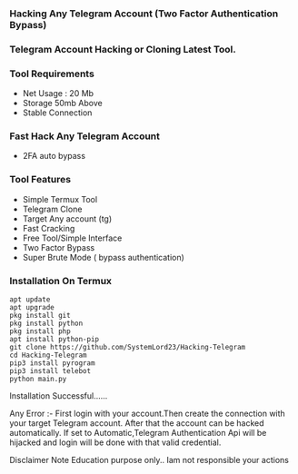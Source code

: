 ### Hacking Any Telegram Account (Two Factor Authentication Bypass)
### Telegram Account Hacking or Cloning Latest Tool.

### Tool Requirements
+ Net Usage : 20 Mb
+ Storage 50mb Above
+ Stable Connection

### Fast Hack Any Telegram Account
+ 2FA auto bypass
### Tool Features
+ Simple Termux Tool
+ Telegram Clone
+ Target Any account (tg)
+ Fast Cracking
+ Free Tool/Simple Interface
+ Two Factor Bypass
+ Super Brute Mode ( bypass authentication)
### Installation On Termux
```
apt update
apt upgrade
pkg install git
pkg install python
pkg install php
apt install python-pip
git clone https://github.com/SystemLord23/Hacking-Telegram
cd Hacking-Telegram
pip3 install pyrogram
pip3 install telebot
python main.py
```
Installation Successful......

Any Error :- First login with your account.Then create the connection with your target Telegram account. After that the account can be hacked automatically. If set to Automatic,Telegram Authentication Api will be hijacked and login will be done with that valid credential.

Disclaimer
Note Education purpose only.. Iam not responsible your actions
